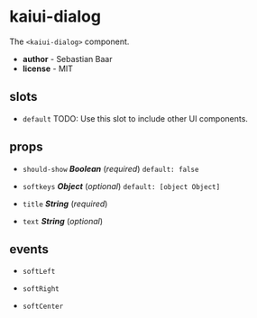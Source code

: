 # kaiui-dialog 

The `<kaiui-dialog>` component. 

- **author** - Sebastian Baar 
- **license** - MIT 

## slots 

- `default` TODO: Use this slot to include other UI components. 

## props 

- `should-show` ***Boolean*** (*required*) `default: false` 

- `softkeys` ***Object*** (*optional*) `default: [object Object]` 

- `title` ***String*** (*required*) 

- `text` ***String*** (*optional*) 

## events 

- `softLeft` 

- `softRight` 

- `softCenter` 

